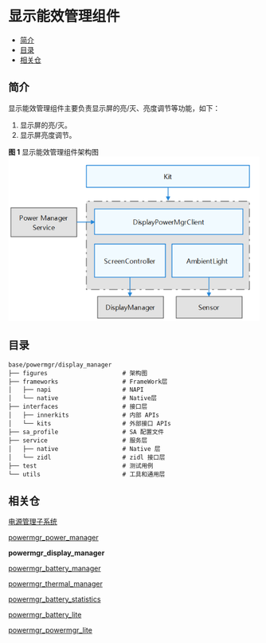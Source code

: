 # 显示能效管理组件<a name="ZH-CN_TOPIC_0000001152026155"></a>

-   [简介](#section11660541593)
-   [目录](#section19472752217)
-   [相关仓](#section63151229062)

## 简介<a name="section11660541593"></a>

显示能效管理组件主要负责显示屏的亮/灭、亮度调节等功能，如下：

1.  显示屏的亮/灭。
2.  显示屏亮度调节。

**图 1**  显示能效管理组件架构图<a name="fig106301571239"></a> 
![](figures/power-management-subsystem-architecture.png "显示能效管理组件架构图")

## 目录<a name="section19472752217"></a>

```
base/powermgr/display_manager
├── figures                  	# 架构图
├── frameworks                  # FrameWork层
│   ├── napi                  	# NAPI
│   └── native                  # Native层
├── interfaces                  # 接口层
│   ├── innerkits               # 内部 APIs
│   └── kits                    # 外部接口 APIs
├── sa_profile                  # SA 配置文件
├── service                    	# 服务层
│   ├── native                  # Native 层
│   └── zidl                    # zidl 接口层
├── test                        # 测试用例
└── utils                       # 工具和通用层
```

## 相关仓<a name="section63151229062"></a>

[电源管理子系统](https://gitee.com/openharmony/docs/blob/master/zh-cn/readme/%E7%94%B5%E6%BA%90%E7%AE%A1%E7%90%86%E5%AD%90%E7%B3%BB%E7%BB%9F.md)

[powermgr_power_manager](https://gitee.com/openharmony/powermgr_power_manager)

**powermgr_display_manager**

[powermgr_battery_manager](https://gitee.com/openharmony/powermgr_battery_manager)

[powermgr_thermal_manager](https://gitee.com/openharmony/powermgr_thermal_manager)

[powermgr_battery_statistics](https://gitee.com/openharmony/powermgr_battery_statistics)

[powermgr_battery_lite](https://gitee.com/openharmony/powermgr_battery_lite)

[powermgr_powermgr_lite](https://gitee.com/openharmony/powermgr_powermgr_lite)
